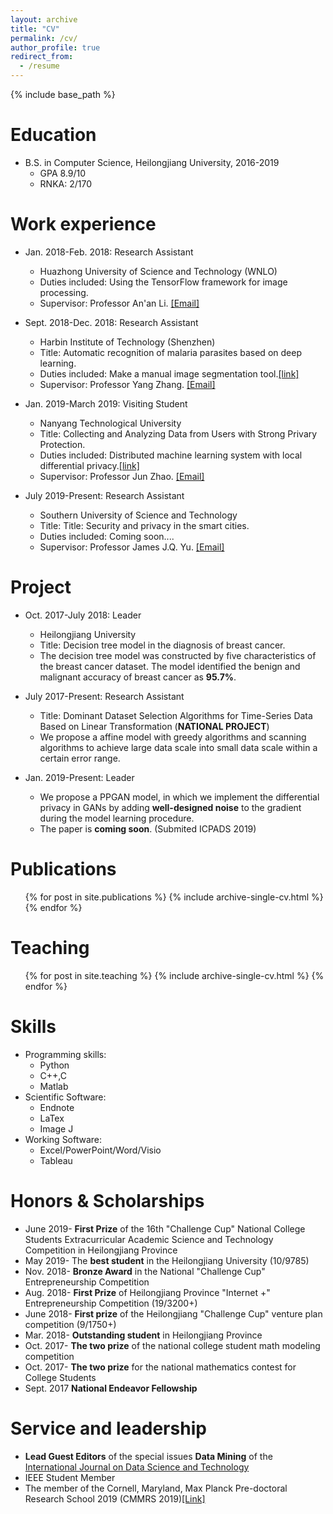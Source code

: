 ```yaml
---
layout: archive
title: "CV"
permalink: /cv/
author_profile: true
redirect_from:
  - /resume
---
```


{% include base_path %}

Education
======
* B.S. in Computer Science, Heilongjiang University, 2016-2019
  * GPA 8.9/10
  * RNKA: 2/170
  
Work experience
======
* Jan. 2018-Feb. 2018: Research Assistant
  * Huazhong University of Science and Technology (WNLO)
  * Duties included: Using the TensorFlow framework for image processing.
  * Supervisor: Professor An'an Li. [[Email]](aali@mail.hust.edu.cn)
  
* Sept. 2018-Dec. 2018: Research Assistant
  * Harbin Institute of Technology (Shenzhen)
  * Title: Automatic recognition of malaria parasites based on deep learning.
  * Duties included: Make a manual image segmentation tool.[[link]](https://github.com/niklausliu/PicSplitTool)
  * Supervisor: Professor Yang Zhang. [[Email]](zhangyang07@hit.edu.cn)
  
* Jan. 2019-March 2019: Visiting Student
  * Nanyang Technological University
  * Title: Collecting and Analyzing Data from Users with Strong Privary Protection.
  * Duties included: Distributed machine learning system with local differential privacy.[[link]](https://github.com/niklausliu/differential_privacy/tree/master/DP-Distributed%20machine%20learning)
  * Supervisor: Professor Jun Zhao. [[Email]](JunZhao@ntu.edu.sg)
  
* July 2019-Present: Research Assistant
  * Southern University of Science and Technology
  * Title: Title: Security and privacy in the smart cities.
  * Duties included: Coming soon....
  * Supervisor: Professor James J.Q. Yu. [[Email]](yujq3@sustech.edu.cn)

Project
=======
* Oct. 2017-July 2018: Leader
  * Heilongjiang University 
  * Title: Decision tree model in the diagnosis of breast cancer.
  * The decision tree model was constructed by five characteristics of the breast cancer dataset. The model identified the benign and malignant accuracy of breast cancer as **95.7%**.
  
* July 2017-Present: Research Assistant
  * Title: Dominant Dataset Selection Algorithms for Time-Series Data Based on Linear Transformation (**NATIONAL PROJECT**)
  * We propose a affine model with greedy algorithms and scanning algorithms to achieve large data scale into small data scale within a certain error range.
* Jan. 2019-Present: Leader
  * We propose a PPGAN model, in which we implement the differential privacy in GANs by adding **well-designed noise** to the gradient during the model learning procedure.
  * The paper is **coming soon**. (Submited ICPADS 2019)

Publications
======
  <ul>{% for post in site.publications %}
    {% include archive-single-cv.html %}
  {% endfor %}</ul>
  
Teaching
======
  <ul>{% for post in site.teaching %}
    {% include archive-single-cv.html %}
  {% endfor %}</ul>
  
Skills
======
* Programming skills:
  * Python
  * C++,C
  * Matlab
* Scientific Software:
  * Endnote
  * LaTex
  * Image J
* Working Software:
  * Excel/PowerPoint/Word/Visio
  * Tableau  
  
Honors & Scholarships
=====================
* June 2019- **First Prize** of the 16th "Challenge Cup" National College Students Extracurricular Academic Science and Technology Competition in Heilongjiang Province
* May 2019- The **best student** in the Heilongjiang University (10/9785)
* Nov. 2018- **Bronze Award** in the National "Challenge Cup" Entrepreneurship Competition
* Aug. 2018- **First Prize** of Heilongjiang Province "Internet +" Entrepreneurship Competition (19/3200+)
* June 2018- **First prize** of the Heilongjiang "Challenge Cup" venture plan competition (9/1750+)
* Mar. 2018- **Outstanding student** in Heilongjiang Province
* Oct. 2017- **The two prize** of the national college student math modeling competition
* Oct. 2017- **The two prize** for the national mathematics contest for College Students
* Sept. 2017 **National Endeavor Fellowship**

Service and leadership
======
* **Lead Guest Editors** of the special issues **Data Mining** of the [International Journal on Data Science and Technology](http://www.sciencepublishinggroup.com/specialissue/390003)
* IEEE Student Member
* The member of the Cornell, Maryland, Max Planck Pre-doctoral Research School 2019 (CMMRS 2019)[[Link]](https://github.com/niklausliu/Honors_Yi-Liu)
